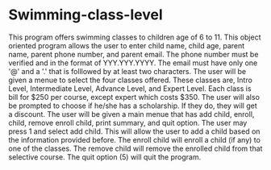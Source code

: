 # Swimming-class-level
This program offers swimming classes to children age of 6 to 11. This object oriented program allows the user to enter child name, child age,     parent name, parent phone number, and parent email. The phone number must be verified and in the format of YYY.YYY.YYYY. The email must have only one    '@' and a '.' that is folllowed by at least two characters. The user will be given a menue to select the four classes offered. These classes are,    Intro Level, Intermediate Level, Advance Level, and Expert Level. Each class is bill for $250 per course, except expert which costs $350. The user will also be prompted to    choose if he/she has a scholarship. If they do, they will get a discount. The user will be given a main menue that has add child, enroll, child, remove enroll child, print summary,    and quit option. The user may press 1 and select add child. This will allow the user to add a child based on the information provided before. The enroll child will enroll a child (if any)    to one of the classes. The remove child will remove the enrolled child from that selective course.     The quit option (5) will quit the program. 
